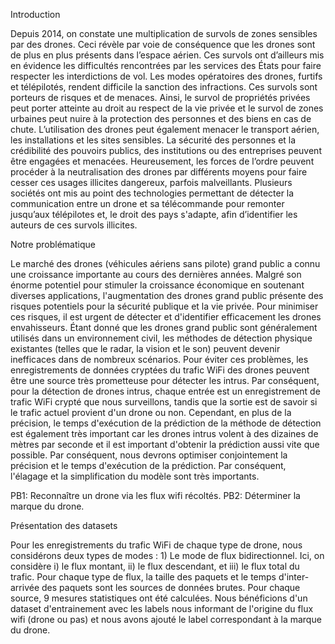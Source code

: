 Introduction

Depuis 2014, on constate une multiplication de survols de zones sensibles par des drones. Ceci révèle par voie de conséquence que les drones sont de plus en plus présents dans l’espace aérien. Ces survols ont d’ailleurs mis en évidence les difficultés rencontrées par les services des États pour faire respecter les interdictions de vol. Les modes opératoires des drones, furtifs et télépilotés, rendent difficile la sanction des infractions. Ces survols sont porteurs de risques et de menaces. Ainsi, le survol de propriétés privées peut porter atteinte au droit au respect de la vie privée et le survol de zones urbaines peut nuire à la protection des personnes et des biens en cas de chute. L’utilisation des drones peut également menacer le transport aérien, les installations et les sites sensibles. La sécurité des personnes et la crédibilité des pouvoirs publics, des institutions ou des entreprises peuvent être engagées et menacées. Heureusement, les forces de l’ordre peuvent procéder à la neutralisation des drones par différents moyens pour faire cesser ces usages illicites dangereux, parfois malveillants. Plusieurs sociétés ont mis au point des technologies permettant de détecter la communication entre un drone et sa télécommande pour remonter jusqu’aux télépilotes et, le droit des pays s'adapte, afin d’identifier les auteurs de ces survols illicites.


Notre problématique

Le marché des drones (véhicules aériens sans pilote) grand public a connu une croissance importante au cours des dernières années. Malgré son énorme potentiel pour stimuler la croissance économique en soutenant diverses applications, l'augmentation des drones grand public présente des risques potentiels pour la sécurité publique et la vie privée. Pour minimiser ces risques, il est urgent de détecter et d'identifier efficacement les drones envahisseurs. Étant donné que les drones grand public sont généralement utilisés dans un environnement civil, les méthodes de détection physique existantes (telles que le radar, la vision et le son) peuvent devenir inefficaces dans de nombreux scénarios. Pour éviter ces problèmes, les enregistrements de données cryptées du trafic WiFi des drones peuvent être une source très prometteuse pour détecter les intrus. Par conséquent, pour la détection de drones intrus, chaque entrée est un enregistrement de trafic WiFi crypté que nous surveillons, tandis que la sortie est de savoir si le trafic actuel provient d'un drone ou non. Cependant, en plus de la précision, le temps d'exécution de la prédiction de la méthode de détection est également très important car les drones intrus volent à des dizaines de mètres par seconde et il est important d'obtenir la prédiction aussi vite que possible. Par conséquent, nous devrons optimiser conjointement la précision et le temps d'exécution de la prédiction. Par conséquent, l'élagage et la simplification du modèle sont très importants.

PB1: Reconnaître un drone via les flux wifi récoltés.
PB2: Déterminer la marque du drone.
 
Présentation des datasets

Pour les enregistrements du trafic WiFi de chaque type de drone, nous considérons deux types de modes : 1) Le mode de flux bidirectionnel. Ici, on considère i) le flux montant, ii) le flux descendant, et iii) le flux total du trafic. Pour chaque type de flux, la taille des paquets et le temps d'inter-arrivée des paquets sont les sources de données brutes. Pour chaque source, 9 mesures statistiques ont été calculées. Nous bénéficions d'un dataset d'entrainement avec les labels nous informant de l'origine du flux wifi (drone ou pas) et nous avons ajouté le label correspondant à la marque du drone.
